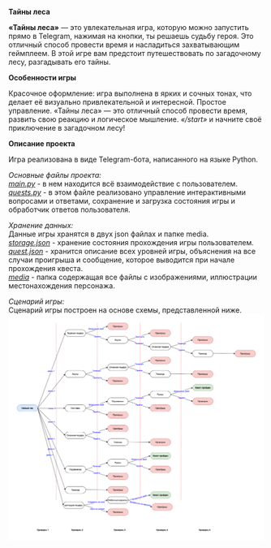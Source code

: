 **Тайны леса**

**«Тайны леса»** — это увлекательная игра, которую можно запустить прямо в Telegram, нажимая на кнопки, ты решаешь судьбу героя. Это отличный 
способ провести время и насладиться захватывающим геймплеем. В этой игре вам предстоит путешествовать по загадочному 
лесу, разгадывать его тайны.

**Особенности игры**

Красочное оформление: игра выполнена в ярких и сочных тонах, что делает её визуально привлекательной и интересной.
Простое управление.
«Тайны леса» — это отличный способ провести время, развить свою реакцию и логическое мышление.
*«/start»* и начните своё приключение в загадочном лесу!

**Описание проекта**

Игра реализована в виде Telegram-бота, написанного на языке Python.

_Основные файлы проекта:_  
_[main.py](https://github.com/egor381/bot_quest/blob/main/main.py)_ - в нем находится всё взаимодействие с пользователем.  
_[quests.py](https://github.com/egor381/bot_quest/blob/main/quests.py)_ - в этом файле реализовано управление интерактивными вопросами и ответами, сохранение и загрузка состояния игры и обработчик ответов пользователя.

_Хранение данных:_  
Данные игры хранятся в двух json файлах и папке media.  
_[storage.json](https://github.com/egor381/bot_quest/blob/main/storage.json)_ - хранение состояния прохождения игры пользователем.  
_[quest.json](https://github.com/egor381/bot_quest/blob/main/quest.json)_ - хранится описание всех уровней игры, объяснения на все случаи проигрыша и сообщение, которое выводится при начале прохождения квеста.  
_[media](https://github.com/egor381/bot_quest/tree/main/media)_ - папка содержащая все файлы с изображениями, иллюстрации местонахождения персонажа.

_Сценарий игры:_  
Сценарий игры построен на основе схемы, представленной ниже.
![Схема уровней игры](https://raw.githubusercontent.com/egor381/bot_quest/main/docs/scheme_secret_forest.png)
